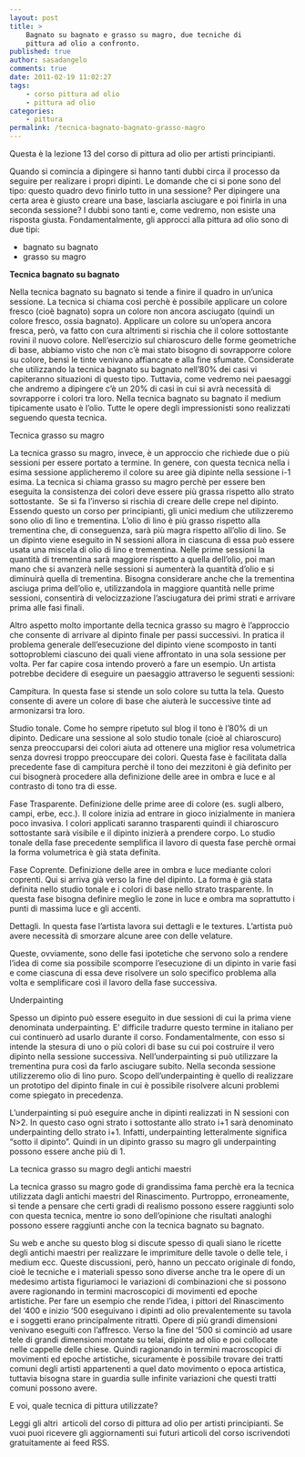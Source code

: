 ```yaml
---
layout: post
title: >
    Bagnato su bagnato e grasso su magro, due tecniche di
    pittura ad olio a confronto.
published: true
author: sasadangelo
comments: true
date: 2011-02-19 11:02:27
tags:
    - corso pittura ad olio
    - pittura ad olio
categories:
    - pittura
permalink: /tecnica-bagnato-bagnato-grasso-magro
---
```


  



  Questa è la lezione 13 del corso di pittura ad olio per artisti principianti.



  Quando si comincia a dipingere si hanno tanti dubbi circa il processo da seguire per realizare i propri dipinti. Le domande che ci si pone sono del tipo: questo quadro devo finirlo tutto in una sessione? Per dipingere una certa area è giusto creare una base, lasciarla asciugare e poi finirla in una seconda sessione? I dubbi sono tanti e, come vedremo, non esiste una risposta giusta. Fondamentalmente, gli approcci alla pittura ad olio sono di due tipi:


  * bagnato su bagnato
  * grasso su magro

**Tecnica bagnato su bagnato**


  Nella tecnica bagnato su bagnato si tende a finire il quadro in un&#8217;unica sessione. La tecnica si chiama così perchè è possibile applicare un colore fresco (cioè bagnato) sopra un colore non ancora asciugato (quindi un colore fresco, ossia bagnato). Applicare un colore su un&#8217;opera ancora fresca, però, va fatto con cura altrimenti si rischia che il colore sottostante rovini il nuovo colore. Nell&#8217;esercizio sul chiaroscuro delle forme geometriche di base, abbiamo visto che non c&#8217;è mai stato bisogno di sovrapporre colore su colore, bensì le tinte venivano affiancate e alla fine sfumate. Considerate che utilizzando la tecnica bagnato su bagnato nell&#8217;80% dei casi vi capiteranno situazioni di questo tipo. Tuttavia, come vedremo nei paesaggi che andremo a dipingere c&#8217;è un 20% di casi in cui si avrà necessità di sovrapporre i colori tra loro. Nella tecnica bagnato su bagnato il medium tipicamente usato è l&#8217;olio. Tutte le opere degli impressionisti sono realizzati seguendo questa tecnica.



  Tecnica grasso su magro



  La tecnica grasso su magro, invece, è un approccio che richiede due o più sessioni per essere portato a termine. In genere, con questa tecnica nella i esima sessione applicheremo il colore su aree già dipinte nella sessione i-1 esima. La tecnica si chiama grasso su magro perchè per essere ben eseguita la consistenza dei colori deve essere più grassa rispetto allo strato sottostante.  Se si fa l&#8217;inverso si rischia di creare delle crepe nel dipinto. Essendo questo un corso per principianti, gli unici medium che utilizzeremo sono olio di lino e trementina. L&#8217;olio di lino è più grasso rispetto alla trementina che, di conseguenza, sarà più magra rispetto all&#8217;olio di lino. Se un dipinto viene eseguito in N sessioni allora in ciascuna di essa può essere usata una miscela di olio di lino e trementina. Nelle prime sessioni la quantità di trementina sarà maggiore rispetto a quella dell&#8217;olio, poi man mano che si avanzerà nelle sessioni si aumenterà la quantità d&#8217;olio e si diminuirà quella di trementina. Bisogna considerare anche che la trementina asciuga prima dell&#8217;olio e, utilizzandola in maggiore quantità nelle prime sessioni, consentirà di velocizzazione l&#8217;asciugatura dei primi strati e arrivare prima alle fasi finali.



  Altro aspetto molto importante della tecnica grasso su magro è l&#8217;approccio che consente di arrivare al dipinto finale per passi successivi. In pratica il problema generale dell&#8217;esecuzione del dipinto viene scomposto in tanti sottoproblemi ciascuno dei quali viene affrontato in una sola sessione per volta. Per far capire cosa intendo proverò a fare un esempio. Un artista potrebbe decidere di eseguire un paesaggio attraverso le seguenti sessioni:



  Campitura. In questa fase si stende un solo colore su tutta la tela. Questo consente di avere un colore di base che aiuterà le successive tinte ad armonizarsi tra loro.


  Studio tonale. Come ho sempre ripetuto sul blog il tono è l&#8217;80% di un dipinto. Dedicare una sessione al solo studio tonale (cioè al chiaroscuro) senza preoccuparsi dei colori aiuta ad ottenere una miglior resa volumetrica senza dovresi troppo preoccupare dei colori. Questa fase è facilitata dalla precedente fase di campitura perchè il tono dei mezzitoni è già definito per cui bisognerà procedere alla definizione delle aree in ombra e luce e al contrasto di tono tra di esse.


  Fase Trasparente. Definizione delle prime aree di colore (es. sugli albero, campi, erbe, ecc.). Il colore inizia ad entrare in gioco inizialmente in maniera poco invasiva. I colori applicati saranno trasparenti quindi il chiaroscuro sottostante sarà visibile e il dipinto inizierà a prendere corpo. Lo studio tonale della fase precedente semplifica il lavoro di questa fase perchè ormai la forma volumetrica è già stata definita.


  Fase Coprente. Definizione delle aree in ombra e luce mediante colori coprenti. Qui si arriva già verso la fine del dipinto. La forma è già stata definita nello studio tonale e i colori di base nello strato trasparente. In questa fase bisogna definire meglio le zone in luce e ombra ma soprattutto i punti di massima luce e gli accenti.


  Dettagli. In questa fase l&#8217;artista lavora sui dettagli e le textures. L&#8217;artista può avere necessità di smorzare alcune aree con delle velature.



  Queste, ovviamente, sono delle fasi ipotetiche che servono solo a rendere l&#8217;idea di come sia possibile scomporre l&#8217;esecuzione di un dipinto in varie fasi e come ciascuna di essa deve risolvere un solo specifico problema alla volta e semplificare così il lavoro della fase successiva.



  Underpainting



  Spesso un dipinto può essere eseguito in due sessioni di cui la prima viene denominata underpainting. E&#8217; difficile tradurre questo termine in italiano per cui continuerò ad usarlo durante il corso. Fondamentalmente, con esso si intende la stesura di uno o più colori di base su cui poi costruire il vero dipinto nella sessione successiva. Nell&#8217;underpainting si può utilizzare la trementina pura così da farlo asciugare subito. Nella seconda sessione utilizzeremo olio di lino puro. Scopo dell&#8217;underpainting è quello di realizzare un prototipo del dipinto finale in cui è possibile risolvere alcuni problemi come spiegato in precedenza.



  L&#8217;underpainting si può eseguire anche in dipinti realizzati in N sessioni con N>2. In questo caso ogni strato i sottostante allo strato i+1 sarà denominato underpainting dello strato i+1. Infatti, underpainting letteralmente significa &#8220;sotto il dipinto&#8221;. Quindi in un dipinto grasso su magro gli underpainting possono essere anche più di 1.



  La tecnica grasso su magro degli antichi maestri



  La tecnica grasso su magro gode di grandissima fama perchè era la tecnica utilizzata dagli antichi maestri del Rinascimento. Purtroppo, erroneamente, si tende a pensare che certi gradi di realismo possono essere raggiunti solo con questa tecnica, mentre io sono dell&#8217;opinione che risultati analoghi possono essere raggiunti anche con la tecnica bagnato su bagnato.



  Su web e anche su questo blog si discute spesso di quali siano le ricette degli antichi maestri per realizzare le imprimiture delle tavole o delle tele, i medium ecc. Queste discussioni, però, hanno un peccato originale di fondo, cioè le tecniche e i materiali spesso sono diverse anche tra le opere di un medesimo artista figuriamoci le variazioni di combinazioni che si possono avere ragionando in termini macroscopici di movimenti ed epoche artistiche. Per fare un esempio che rende l&#8217;idea, i pittori del Rinascimento del &#8216;400 e inizio &#8216;500 eseguivano i dipinti ad olio prevalentemente su tavola e i soggetti erano principalmente ritratti. Opere di più grandi dimensioni venivano eseguiti con l&#8217;affresco. Verso la fine del &#8216;500 si cominciò ad usare tele di grandi dimensioni montate su telai, dipinte ad olio e poi collocate nelle cappelle delle chiese. Quindi ragionando in termini macroscopici di movimenti ed epoche artistiche, sicuramente è possibile trovare dei tratti comuni degli artisti appartenenti a quel dato movimento o epoca artistica, tuttavia bisogna stare in guardia sulle infinite variazioni che questi tratti comuni possono avere.



  E voi, quale tecnica di pittura utilizzate?



  Leggi gli altri  articoli del corso di pittura ad olio per artisti principianti. Se vuoi puoi ricevere gli aggiornamenti sui futuri articoli del corso iscrivendoti gratuitamente ai feed RSS.
